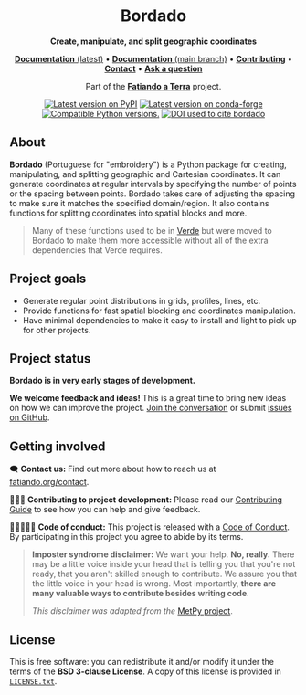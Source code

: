 <h1 align="center">Bordado</h1>

<p align="center"><strong>Create, manipulate, and split geographic coordinates</strong></p>

<p align="center">
<a href="https://www.fatiando.org/bordado"><strong>Documentation</strong> (latest)</a> •
<a href="https://www.fatiando.org/bordado/dev"><strong>Documentation</strong> (main branch)</a> •
<a href="https://github.com/fatiando/bordado/blob/main/CONTRIBUTING.md"><strong>Contributing</strong></a> •
<a href="https://www.fatiando.org/contact/"><strong>Contact</strong></a> •
<a href="https://github.com/orgs/fatiando/discussions"><strong>Ask a question</strong></a>
</p>

<p align="center">
Part of the
<a href="https://www.fatiando.org"><strong>Fatiando a Terra</strong></a>
project.
</p>

<p align="center">
<a href="https://pypi.python.org/pypi/bordado"><img src="http://img.shields.io/pypi/v/bordado.svg?style=flat-square" alt="Latest version on PyPI"></a>
<a href="https://github.com/conda-forge/bordado-feedstock"><img src="https://img.shields.io/conda/vn/conda-forge/bordado.svg?style=flat-square" alt="Latest version on conda-forge"></a>
<a href="https://pypi.python.org/pypi/bordado"><img src="https://img.shields.io/pypi/pyversions/bordado.svg?style=flat-square" alt="Compatible Python versions."></a>
<a href="https://doi.org/10.5281/zenodo.15051755"><img src="https://img.shields.io/badge/doi-10.5281%2Fzenodo.15051755-blue?style=flat-square" alt="DOI used to cite bordado"></a>
</p>

## About

**Bordado**  (Portuguese for "embroidery") is a Python package for creating,
manipulating, and splitting geographic and Cartesian coordinates.
It can generate coordinates at regular intervals by specifying the number of
points or the spacing between points. Bordado takes care of adjusting the
spacing to make sure it matches the specified domain/region. It also contains
functions for splitting coordinates into spatial blocks and more.

> Many of these functions used to be in
> [Verde](https://www.fatiando.org/verde/) but were moved to Bordado to make
> them more accessible without all of the extra dependencies that Verde
> requires.

## Project goals

* Generate regular point distributions in grids, profiles, lines, etc.
* Provide functions for fast spatial blocking and coordinates manipulation.
* Have minimal dependencies to make it easy to install and light to pick up for
  other projects.

## Project status

**Bordado is in very early stages of development.**

**We welcome feedback and ideas!** This is a great time to bring new ideas on
how we can improve the project.
[Join the conversation](https://www.fatiando.org/contact) or submit
[issues on GitHub](https://github.com/fatiando/bordado/issues).

## Getting involved

🗨️ **Contact us:**
Find out more about how to reach us at
[fatiando.org/contact](https://www.fatiando.org/contact/).

👩🏾‍💻 **Contributing to project development:**
Please read our
[Contributing Guide](https://github.com/fatiando/bordado/blob/main/CONTRIBUTING.md)
to see how you can help and give feedback.

🧑🏾‍🤝‍🧑🏼 **Code of conduct:**
This project is released with a
[Code of Conduct](https://github.com/fatiando/community/blob/main/CODE_OF_CONDUCT.md).
By participating in this project you agree to abide by its terms.

> **Imposter syndrome disclaimer:**
> We want your help. **No, really.** There may be a little voice inside your
> head that is telling you that you're not ready, that you aren't skilled
> enough to contribute. We assure you that the little voice in your head is
> wrong. Most importantly, **there are many valuable ways to contribute besides
> writing code**.
>
> *This disclaimer was adapted from the*
> [MetPy project](https://github.com/Unidata/MetPy).

## License

This is free software: you can redistribute it and/or modify it under the terms
of the **BSD 3-clause License**. A copy of this license is provided in
[`LICENSE.txt`](https://github.com/fatiando/bordado/blob/main/LICENSE.txt).

